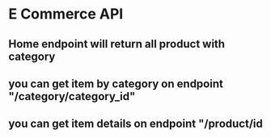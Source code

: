 # E Commerce API

## Home endpoint will return all product with category

## you can get item by category on endpoint "/category/category_id"

## you can get item details on endpoint "/product/id
